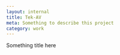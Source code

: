 ```yaml
---
layout: internal
title: Tek-AV
meta: Something to describe this project
category: work
---
```


Something title here
